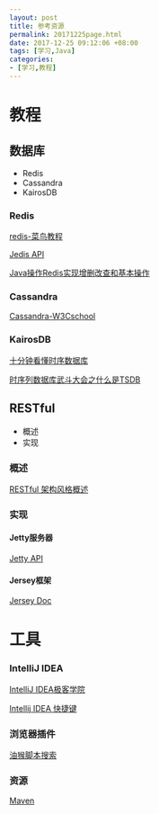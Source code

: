 ```yaml
---
layout: post
title: 参考资源
permalink: 20171225page.html
date: 2017-12-25 09:12:06 +08:00
tags: [学习,Java]
categories:
- [学习,教程]
---
```

# 教程
## 数据库
- Redis
- Cassandra
- KairosDB

### Redis

[redis-菜鸟教程](http://www.runoob.com/redis/redis-client-connection.html)

[Jedis API](http://tool.oschina.net/uploads/apidocs/)

[Java操作Redis实现增删改查和基本操作](http://blog.csdn.net/szxiaohe/article/details/52934630)

### Cassandra

[Cassandra-W3Cschool](https://www.w3cschool.cn/cassandra/cassandra_introduction.html)

### KairosDB

[十分钟看懂时序数据库](http://www.donews.com/news/detail/4/2952534.html)

[时序列数据库武斗大会之什么是TSDB](http://liubin.org/blog/2016/02/18/tsdb-intro/)

## RESTful
- 概述
- 实现
 
### 概述
[RESTful 架构风格概述](https://blog.igevin.info/posts/restful-architecture-in-general/)

### 实现
#### Jetty服务器
[Jetty API](http://www.eclipse.org/jetty/javadoc/current/overview-summary.html)

#### Jersey框架
[Jersey Doc](https://jersey.github.io/documentation/latest/client.html#d0e4207)

# 工具
### IntelliJ IDEA
[IntelliJ IDEA极客学院](http://wiki.jikexueyuan.com/project/intellij-idea-tutorial/make-introduce.html)

[Intellij IDEA 快捷键](https://www.jetbrains.com/help/idea/shift.html)

### 浏览器插件
[油猴脚本搜索](https://greasyfork.org/zh-CN/)

### 资源
[Maven](http://mvnrepository.com/)
